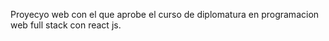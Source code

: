 Proyecyo web con el que aprobe el curso de diplomatura en programacion web full stack con react js. 
 
